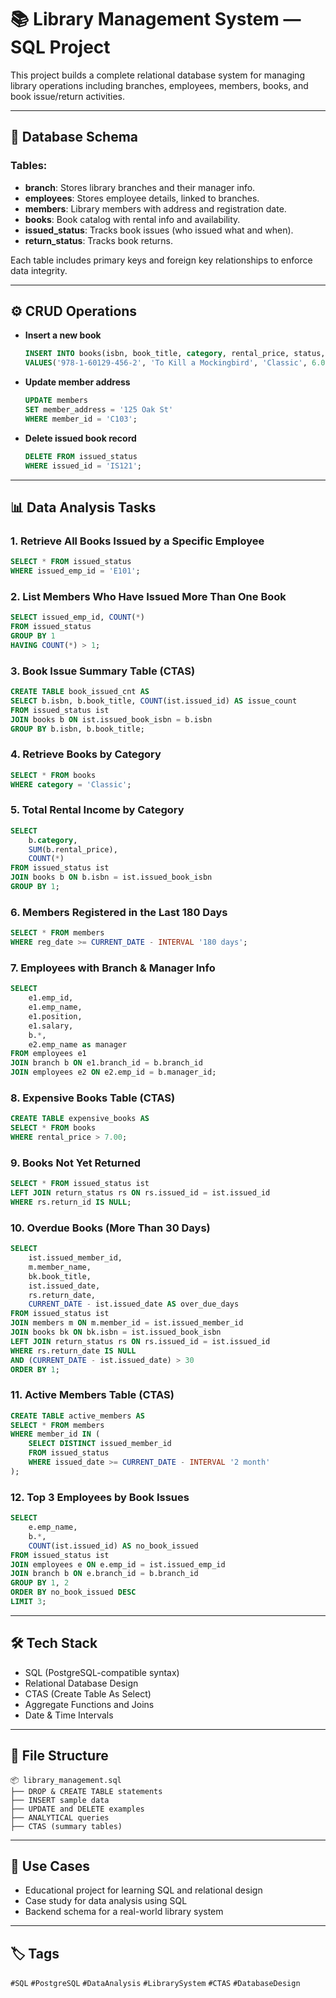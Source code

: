 # 📚 Library Management System — SQL Project

This project builds a complete relational database system for managing library operations including branches, employees, members, books, and book issue/return activities.

---

## 🧱 Database Schema

### Tables:

- **branch**: Stores library branches and their manager info.
- **employees**: Stores employee details, linked to branches.
- **members**: Library members with address and registration date.
- **books**: Book catalog with rental info and availability.
- **issued_status**: Tracks book issues (who issued what and when).
- **return_status**: Tracks book returns.

Each table includes primary keys and foreign key relationships to enforce data integrity.

---

## ⚙️ CRUD Operations

- **Insert a new book**  
  ```sql
  INSERT INTO books(isbn, book_title, category, rental_price, status, author, publisher)
  VALUES('978-1-60129-456-2', 'To Kill a Mockingbird', 'Classic', 6.00, 'yes', 'Harper Lee', 'J.B. Lippincott & Co.');
  ```

- **Update member address**  
  ```sql
  UPDATE members
  SET member_address = '125 Oak St'
  WHERE member_id = 'C103';
  ```

- **Delete issued book record**  
  ```sql
  DELETE FROM issued_status
  WHERE issued_id = 'IS121';
  ```

---

## 📊 Data Analysis Tasks

### 1. Retrieve All Books Issued by a Specific Employee
```sql
SELECT * FROM issued_status
WHERE issued_emp_id = 'E101';
```

### 2. List Members Who Have Issued More Than One Book
```sql
SELECT issued_emp_id, COUNT(*)
FROM issued_status
GROUP BY 1
HAVING COUNT(*) > 1;
```

### 3. Book Issue Summary Table (CTAS)
```sql
CREATE TABLE book_issued_cnt AS
SELECT b.isbn, b.book_title, COUNT(ist.issued_id) AS issue_count
FROM issued_status ist
JOIN books b ON ist.issued_book_isbn = b.isbn
GROUP BY b.isbn, b.book_title;
```

### 4. Retrieve Books by Category
```sql
SELECT * FROM books
WHERE category = 'Classic';
```

### 5. Total Rental Income by Category
```sql
SELECT 
    b.category,
    SUM(b.rental_price),
    COUNT(*)
FROM issued_status ist
JOIN books b ON b.isbn = ist.issued_book_isbn
GROUP BY 1;
```

### 6. Members Registered in the Last 180 Days
```sql
SELECT * FROM members
WHERE reg_date >= CURRENT_DATE - INTERVAL '180 days';
```

### 7. Employees with Branch & Manager Info
```sql
SELECT 
    e1.emp_id,
    e1.emp_name,
    e1.position,
    e1.salary,
    b.*,
    e2.emp_name as manager
FROM employees e1
JOIN branch b ON e1.branch_id = b.branch_id    
JOIN employees e2 ON e2.emp_id = b.manager_id;
```

### 8. Expensive Books Table (CTAS)
```sql
CREATE TABLE expensive_books AS
SELECT * FROM books
WHERE rental_price > 7.00;
```

### 9. Books Not Yet Returned
```sql
SELECT * FROM issued_status ist
LEFT JOIN return_status rs ON rs.issued_id = ist.issued_id
WHERE rs.return_id IS NULL;
```

### 10. Overdue Books (More Than 30 Days)
```sql
SELECT
    ist.issued_member_id,
    m.member_name,
    bk.book_title,
    ist.issued_date,
    rs.return_date,
    CURRENT_DATE - ist.issued_date AS over_due_days
FROM issued_status ist
JOIN members m ON m.member_id = ist.issued_member_id
JOIN books bk ON bk.isbn = ist.issued_book_isbn
LEFT JOIN return_status rs ON rs.issued_id = ist.issued_id
WHERE rs.return_date IS NULL
AND (CURRENT_DATE - ist.issued_date) > 30
ORDER BY 1;
```

### 11. Active Members Table (CTAS)
```sql
CREATE TABLE active_members AS
SELECT * FROM members
WHERE member_id IN (
    SELECT DISTINCT issued_member_id
    FROM issued_status
    WHERE issued_date >= CURRENT_DATE - INTERVAL '2 month'
);
```

### 12. Top 3 Employees by Book Issues
```sql
SELECT 
    e.emp_name,
    b.*,
    COUNT(ist.issued_id) AS no_book_issued
FROM issued_status ist
JOIN employees e ON e.emp_id = ist.issued_emp_id
JOIN branch b ON e.branch_id = b.branch_id
GROUP BY 1, 2
ORDER BY no_book_issued DESC
LIMIT 3;
```

---

## 🛠️ Tech Stack

- SQL (PostgreSQL-compatible syntax)
- Relational Database Design
- CTAS (Create Table As Select)
- Aggregate Functions and Joins
- Date & Time Intervals

---

## 📁 File Structure

```
📦 library_management.sql
├── DROP & CREATE TABLE statements
├── INSERT sample data
├── UPDATE and DELETE examples
├── ANALYTICAL queries
├── CTAS (summary tables)
```

---

## 📌 Use Cases

- Educational project for learning SQL and relational design  
- Case study for data analysis using SQL  
- Backend schema for a real-world library system  

---

## 🏷️ Tags

`#SQL` `#PostgreSQL` `#DataAnalysis` `#LibrarySystem` `#CTAS` `#DatabaseDesign`
